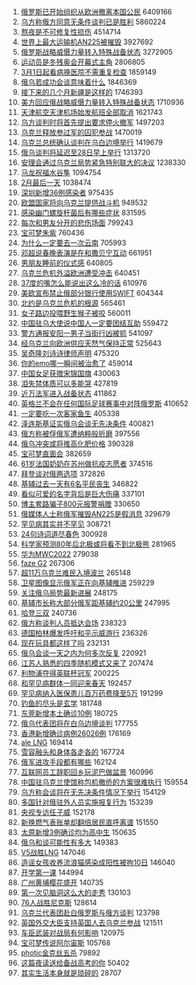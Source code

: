 1. [俄罗斯已开始组织从欧洲撤离本国公民](https://s.weibo.com//weibo?q=%23%E4%BF%84%E7%BD%97%E6%96%AF%E5%B7%B2%E5%BC%80%E5%A7%8B%E7%BB%84%E7%BB%87%E4%BB%8E%E6%AC%A7%E6%B4%B2%E6%92%A4%E7%A6%BB%E6%9C%AC%E5%9B%BD%E5%85%AC%E6%B0%91%23&Refer=top) 6409166
2. [乌方称俄方同意无条件谈判已是胜利](https://s.weibo.com//weibo?q=%23%E4%B9%8C%E6%96%B9%E7%A7%B0%E4%BF%84%E6%96%B9%E5%90%8C%E6%84%8F%E6%97%A0%E6%9D%A1%E4%BB%B6%E8%B0%88%E5%88%A4%E5%B7%B2%E6%98%AF%E8%83%9C%E5%88%A9%23&Refer=top) 5860224
3. [熬夜是不可修复性损伤](https://s.weibo.com//weibo?q=%23%E7%86%AC%E5%A4%9C%E6%98%AF%E4%B8%8D%E5%8F%AF%E4%BF%AE%E5%A4%8D%E6%80%A7%E6%8D%9F%E4%BC%A4%23&Refer=top) 4514714
4. [世界上最大运输机AN225被摧毁](https://s.weibo.com//weibo?q=%23%E4%B8%96%E7%95%8C%E4%B8%8A%E6%9C%80%E5%A4%A7%E8%BF%90%E8%BE%93%E6%9C%BAAN225%E8%A2%AB%E6%91%A7%E6%AF%81%23&Refer=top) 3927692
5. [俄罗斯战略威慑力量转入特殊战备状态](https://s.weibo.com//weibo?q=%23%E4%BF%84%E7%BD%97%E6%96%AF%E6%88%98%E7%95%A5%E5%A8%81%E6%85%91%E5%8A%9B%E9%87%8F%E8%BD%AC%E5%85%A5%E7%89%B9%E6%AE%8A%E6%88%98%E5%A4%87%E7%8A%B6%E6%80%81%23&Refer=top) 3272905
6. [运动员是冬残奥会开幕式主角](https://s.weibo.com//weibo?q=%23%E8%BF%90%E5%8A%A8%E5%91%98%E6%98%AF%E5%86%AC%E6%AE%8B%E5%A5%A5%E4%BC%9A%E5%BC%80%E5%B9%95%E5%BC%8F%E4%B8%BB%E8%A7%92%23&Refer=top) 2806805
7. [3月1日起看病换医院不需重复检查](https://s.weibo.com//weibo?q=%233%E6%9C%881%E6%97%A5%E8%B5%B7%E7%9C%8B%E7%97%85%E6%8D%A2%E5%8C%BB%E9%99%A2%E4%B8%8D%E9%9C%80%E9%87%8D%E5%A4%8D%E6%A3%80%E6%9F%A5%23&Refer=top) 1859149
8. [俄乌若成功会谈意味着什么](https://s.weibo.com//weibo?q=%23%E4%BF%84%E4%B9%8C%E8%8B%A5%E6%88%90%E5%8A%9F%E4%BC%9A%E8%B0%88%E6%84%8F%E5%91%B3%E7%9D%80%E4%BB%80%E4%B9%88%23&Refer=top) 1846369
9. [接下来的几个月新疆是这样的](https://s.weibo.com//weibo?q=%23%E6%8E%A5%E4%B8%8B%E6%9D%A5%E7%9A%84%E5%87%A0%E4%B8%AA%E6%9C%88%E6%96%B0%E7%96%86%E6%98%AF%E8%BF%99%E6%A0%B7%E7%9A%84%23&Refer=top) 1746393
10. [美方回应俄战略威慑力量转入特殊战备状态](https://s.weibo.com//weibo?q=%23%E7%BE%8E%E6%96%B9%E5%9B%9E%E5%BA%94%E4%BF%84%E6%88%98%E7%95%A5%E5%A8%81%E6%85%91%E5%8A%9B%E9%87%8F%E8%BD%AC%E5%85%A5%E7%89%B9%E6%AE%8A%E6%88%98%E5%A4%87%E7%8A%B6%E6%80%81%23&Refer=top) 1710936
11. [天津航空天津机场始发航班全部取消](https://s.weibo.com//weibo?q=%23%E5%A4%A9%E6%B4%A5%E8%88%AA%E7%A9%BA%E5%A4%A9%E6%B4%A5%E6%9C%BA%E5%9C%BA%E5%A7%8B%E5%8F%91%E8%88%AA%E7%8F%AD%E5%85%A8%E9%83%A8%E5%8F%96%E6%B6%88%23&Refer=top) 1621743
12. [乌方谈判时将首先提出要求停火撤军](https://s.weibo.com//weibo?q=%23%E4%B9%8C%E6%96%B9%E8%B0%88%E5%88%A4%E6%97%B6%E5%B0%86%E9%A6%96%E5%85%88%E6%8F%90%E5%87%BA%E8%A6%81%E6%B1%82%E5%81%9C%E7%81%AB%E6%92%A4%E5%86%9B%23&Refer=top) 1497203
13. [乌克兰释放参过军的囚犯参战](https://s.weibo.com//weibo?q=%23%E4%B9%8C%E5%85%8B%E5%85%B0%E9%87%8A%E6%94%BE%E5%8F%82%E8%BF%87%E5%86%9B%E7%9A%84%E5%9B%9A%E7%8A%AF%E5%8F%82%E6%88%98%23&Refer=top) 1470019
14. [乌克兰总统确认谈判在乌白边境举行](https://s.weibo.com//weibo?q=%23%E4%B9%8C%E5%85%8B%E5%85%B0%E6%80%BB%E7%BB%9F%E7%A1%AE%E8%AE%A4%E8%B0%88%E5%88%A4%E5%9C%A8%E4%B9%8C%E7%99%BD%E8%BE%B9%E5%A2%83%E4%B8%BE%E8%A1%8C%23&Refer=top) 1419679
15. [俄乌谈判将延迟至28日早上举行](https://s.weibo.com//weibo?q=%23%E4%BF%84%E4%B9%8C%E8%B0%88%E5%88%A4%E5%B0%86%E5%BB%B6%E8%BF%9F%E8%87%B328%E6%97%A5%E6%97%A9%E4%B8%8A%E4%B8%BE%E8%A1%8C%23&Refer=top) 1313720
16. [安理会通过乌克兰局势紧急特别联大的决议](https://s.weibo.com//weibo?q=%23%E5%AE%89%E7%90%86%E4%BC%9A%E9%80%9A%E8%BF%87%E4%B9%8C%E5%85%8B%E5%85%B0%E5%B1%80%E5%8A%BF%E7%B4%A7%E6%80%A5%E7%89%B9%E5%88%AB%E8%81%94%E5%A4%A7%E7%9A%84%E5%86%B3%E8%AE%AE%23&Refer=top) 1238330
17. [马龙祝福水谷隼](https://s.weibo.com//weibo?q=%23%E9%A9%AC%E9%BE%99%E7%A5%9D%E7%A6%8F%E6%B0%B4%E8%B0%B7%E9%9A%BC%23&Refer=top) 1094754
18. [2月最后一天](https://s.weibo.com//weibo?q=2%E6%9C%88%E6%9C%80%E5%90%8E%E4%B8%80%E5%A4%A9&Refer=top) 1038474
19. [深圳新增36例感染者](https://s.weibo.com//weibo?q=%23%E6%B7%B1%E5%9C%B3%E6%96%B0%E5%A2%9E36%E4%BE%8B%E6%84%9F%E6%9F%93%E8%80%85%23&Refer=top) 975435
20. [欧盟国家将向乌克兰提供战斗机](https://s.weibo.com//weibo?q=%23%E6%AC%A7%E7%9B%9F%E5%9B%BD%E5%AE%B6%E5%B0%86%E5%90%91%E4%B9%8C%E5%85%8B%E5%85%B0%E6%8F%90%E4%BE%9B%E6%88%98%E6%96%97%E6%9C%BA%23&Refer=top) 949532
21. [感染幽门螺旋杆菌后有哪些症状](https://s.weibo.com//weibo?q=%23%E6%84%9F%E6%9F%93%E5%B9%BD%E9%97%A8%E8%9E%BA%E6%97%8B%E6%9D%86%E8%8F%8C%E5%90%8E%E6%9C%89%E5%93%AA%E4%BA%9B%E7%97%87%E7%8A%B6%23&Refer=top) 831595
22. [每次和男友分开的悲伤场面](https://s.weibo.com//weibo?q=%23%E6%AF%8F%E6%AC%A1%E5%92%8C%E7%94%B7%E5%8F%8B%E5%88%86%E5%BC%80%E7%9A%84%E6%82%B2%E4%BC%A4%E5%9C%BA%E9%9D%A2%23&Refer=top) 799243
23. [宝可梦朱紫](https://s.weibo.com//weibo?q=%23%E5%AE%9D%E5%8F%AF%E6%A2%A6%E6%9C%B1%E7%B4%AB%23&Refer=top) 760436
24. [为什么一定要去一次云南](https://s.weibo.com//weibo?q=%23%E4%B8%BA%E4%BB%80%E4%B9%88%E4%B8%80%E5%AE%9A%E8%A6%81%E5%8E%BB%E4%B8%80%E6%AC%A1%E4%BA%91%E5%8D%97%23&Refer=top) 705993
25. [邓超说春晚表演是在和撒贝宁互动](https://s.weibo.com//weibo?q=%23%E9%82%93%E8%B6%85%E8%AF%B4%E6%98%A5%E6%99%9A%E8%A1%A8%E6%BC%94%E6%98%AF%E5%9C%A8%E5%92%8C%E6%92%92%E8%B4%9D%E5%AE%81%E4%BA%92%E5%8A%A8%23&Refer=top) 661951
26. [男朋友睡前的仪式感](https://s.weibo.com//weibo?q=%23%E7%94%B7%E6%9C%8B%E5%8F%8B%E7%9D%A1%E5%89%8D%E7%9A%84%E4%BB%AA%E5%BC%8F%E6%84%9F%23&Refer=top) 640805
27. [乌克兰危机外溢欧洲遭受冲击](https://s.weibo.com//weibo?q=%23%E4%B9%8C%E5%85%8B%E5%85%B0%E5%8D%B1%E6%9C%BA%E5%A4%96%E6%BA%A2%E6%AC%A7%E6%B4%B2%E9%81%AD%E5%8F%97%E5%86%B2%E5%87%BB%23&Refer=top) 640451
28. [37度的嘴怎么能说出这么冷的话](https://s.weibo.com//weibo?q=%2337%E5%BA%A6%E7%9A%84%E5%98%B4%E6%80%8E%E4%B9%88%E8%83%BD%E8%AF%B4%E5%87%BA%E8%BF%99%E4%B9%88%E5%86%B7%E7%9A%84%E8%AF%9D%23&Refer=top) 610976
29. [美欧宣布禁止俄部分银行使用SWIFT](https://s.weibo.com//weibo?q=%23%E7%BE%8E%E6%AC%A7%E5%AE%A3%E5%B8%83%E7%A6%81%E6%AD%A2%E4%BF%84%E9%83%A8%E5%88%86%E9%93%B6%E8%A1%8C%E4%BD%BF%E7%94%A8SWIFT%23&Refer=top) 604344
30. [北约是乌克兰危机的根源](https://s.weibo.com//weibo?q=%23%E5%8C%97%E7%BA%A6%E6%98%AF%E4%B9%8C%E5%85%8B%E5%85%B0%E5%8D%B1%E6%9C%BA%E7%9A%84%E6%A0%B9%E6%BA%90%23&Refer=top) 565461
31. [女子路边投喂野生猴子被咬](https://s.weibo.com//weibo?q=%23%E5%A5%B3%E5%AD%90%E8%B7%AF%E8%BE%B9%E6%8A%95%E5%96%82%E9%87%8E%E7%94%9F%E7%8C%B4%E5%AD%90%E8%A2%AB%E5%92%AC%23&Refer=top) 560011
32. [中国驻乌大使说中国人一定要团结互助](https://s.weibo.com//weibo?q=%23%E4%B8%AD%E5%9B%BD%E9%A9%BB%E4%B9%8C%E5%A4%A7%E4%BD%BF%E8%AF%B4%E4%B8%AD%E5%9B%BD%E4%BA%BA%E4%B8%80%E5%AE%9A%E8%A6%81%E5%9B%A2%E7%BB%93%E4%BA%92%E5%8A%A9%23&Refer=top) 559472
33. [警方通报安阳一男子当街行凶被抓](https://s.weibo.com//weibo?q=%23%E8%AD%A6%E6%96%B9%E9%80%9A%E6%8A%A5%E5%AE%89%E9%98%B3%E4%B8%80%E7%94%B7%E5%AD%90%E5%BD%93%E8%A1%97%E8%A1%8C%E5%87%B6%E8%A2%AB%E6%8A%93%23&Refer=top) 541097
34. [经乌克兰向欧洲供应天然气保持正常](https://s.weibo.com//weibo?q=%23%E7%BB%8F%E4%B9%8C%E5%85%8B%E5%85%B0%E5%90%91%E6%AC%A7%E6%B4%B2%E4%BE%9B%E5%BA%94%E5%A4%A9%E7%84%B6%E6%B0%94%E4%BF%9D%E6%8C%81%E6%AD%A3%E5%B8%B8%23&Refer=top) 525643
35. [吴奇隆刘诗诗律师声明](https://s.weibo.com//weibo?q=%23%E5%90%B4%E5%A5%87%E9%9A%86%E5%88%98%E8%AF%97%E8%AF%97%E5%BE%8B%E5%B8%88%E5%A3%B0%E6%98%8E%23&Refer=top) 475320
36. [你的emo哪一瞬间被治愈了](https://s.weibo.com//weibo?q=%23%E4%BD%A0%E7%9A%84emo%E5%93%AA%E4%B8%80%E7%9E%AC%E9%97%B4%E8%A2%AB%E6%B2%BB%E6%84%88%E4%BA%86%23&Refer=top) 459014
37. [中国女足获赠宋锦国旗](https://s.weibo.com//weibo?q=%23%E4%B8%AD%E5%9B%BD%E5%A5%B3%E8%B6%B3%E8%8E%B7%E8%B5%A0%E5%AE%8B%E9%94%A6%E5%9B%BD%E6%97%97%23&Refer=top) 430063
38. [泪失禁体质可以多能哭](https://s.weibo.com//weibo?q=%23%E6%B3%AA%E5%A4%B1%E7%A6%81%E4%BD%93%E8%B4%A8%E5%8F%AF%E4%BB%A5%E5%A4%9A%E8%83%BD%E5%93%AD%23&Refer=top) 427819
39. [近万法军进入战备状态](https://s.weibo.com//weibo?q=%23%E8%BF%91%E4%B8%87%E6%B3%95%E5%86%9B%E8%BF%9B%E5%85%A5%E6%88%98%E5%A4%87%E7%8A%B6%E6%80%81%23&Refer=top) 411862
40. [英格兰不会在任何国际足球赛事中对阵俄罗斯](https://s.weibo.com//weibo?q=%23%E8%8B%B1%E6%A0%BC%E5%85%B0%E4%B8%8D%E4%BC%9A%E5%9C%A8%E4%BB%BB%E4%BD%95%E5%9B%BD%E9%99%85%E8%B6%B3%E7%90%83%E8%B5%9B%E4%BA%8B%E4%B8%AD%E5%AF%B9%E9%98%B5%E4%BF%84%E7%BD%97%E6%96%AF%23&Refer=top) 410652
41. [一定要吃一次客家鱼生](https://s.weibo.com//weibo?q=%23%E4%B8%80%E5%AE%9A%E8%A6%81%E5%90%83%E4%B8%80%E6%AC%A1%E5%AE%A2%E5%AE%B6%E9%B1%BC%E7%94%9F%23&Refer=top) 405338
42. [泽连斯基证实俄乌会谈无先决条件](https://s.weibo.com//weibo?q=%23%E6%B3%BD%E8%BF%9E%E6%96%AF%E5%9F%BA%E8%AF%81%E5%AE%9E%E4%BF%84%E4%B9%8C%E4%BC%9A%E8%B0%88%E6%97%A0%E5%85%88%E5%86%B3%E6%9D%A1%E4%BB%B6%23&Refer=top) 400821
43. [俄方称被俘俄军遭纳粹般折磨](https://s.weibo.com//weibo?q=%23%E4%BF%84%E6%96%B9%E7%A7%B0%E8%A2%AB%E4%BF%98%E4%BF%84%E5%86%9B%E9%81%AD%E7%BA%B3%E7%B2%B9%E8%88%AC%E6%8A%98%E7%A3%A8%23&Refer=top) 397556
44. [俄乌冲突或将推高化肥价格](https://s.weibo.com//weibo?q=%23%E4%BF%84%E4%B9%8C%E5%86%B2%E7%AA%81%E6%88%96%E5%B0%86%E6%8E%A8%E9%AB%98%E5%8C%96%E8%82%A5%E4%BB%B7%E6%A0%BC%23&Refer=top) 390328
45. [宝可梦直面会](https://s.weibo.com//weibo?q=%23%E5%AE%9D%E5%8F%AF%E6%A2%A6%E7%9B%B4%E9%9D%A2%E4%BC%9A%23&Refer=top) 382659
46. [61岁法国奶奶在苏州做抗疫志愿者](https://s.weibo.com//weibo?q=%2361%E5%B2%81%E6%B3%95%E5%9B%BD%E5%A5%B6%E5%A5%B6%E5%9C%A8%E8%8B%8F%E5%B7%9E%E5%81%9A%E6%8A%97%E7%96%AB%E5%BF%97%E6%84%BF%E8%80%85%23&Refer=top) 374516
47. [拜登谈对俄两选项](https://s.weibo.com//weibo?q=%23%E6%8B%9C%E7%99%BB%E8%B0%88%E5%AF%B9%E4%BF%84%E4%B8%A4%E9%80%89%E9%A1%B9%23&Refer=top) 372826
48. [基辅过去一天有6名平民丧生](https://s.weibo.com//weibo?q=%23%E5%9F%BA%E8%BE%85%E8%BF%87%E5%8E%BB%E4%B8%80%E5%A4%A9%E6%9C%896%E5%90%8D%E5%B9%B3%E6%B0%91%E4%B8%A7%E7%94%9F%23&Refer=top) 346822
49. [看似可爱的名字背后是巨大伤痛](https://s.weibo.com//weibo?q=%23%E7%9C%8B%E4%BC%BC%E5%8F%AF%E7%88%B1%E7%9A%84%E5%90%8D%E5%AD%97%E8%83%8C%E5%90%8E%E6%98%AF%E5%B7%A8%E5%A4%A7%E4%BC%A4%E7%97%9B%23&Refer=top) 337101
50. [博主套路骗子800元报警捐赠](https://s.weibo.com//weibo?q=%23%E5%8D%9A%E4%B8%BB%E5%A5%97%E8%B7%AF%E9%AA%97%E5%AD%90800%E5%85%83%E6%8A%A5%E8%AD%A6%E6%8D%90%E8%B5%A0%23&Refer=top) 330650
51. [俄媒体人士称俄军摧毁AN225是假消息](https://s.weibo.com//weibo?q=%23%E4%BF%84%E5%AA%92%E4%BD%93%E4%BA%BA%E5%A3%AB%E7%A7%B0%E4%BF%84%E5%86%9B%E6%91%A7%E6%AF%81AN225%E6%98%AF%E5%81%87%E6%B6%88%E6%81%AF%23&Refer=top) 329679
52. [罕见病其实并不罕见](https://s.weibo.com//weibo?q=%23%E7%BD%95%E8%A7%81%E7%97%85%E5%85%B6%E5%AE%9E%E5%B9%B6%E4%B8%8D%E7%BD%95%E8%A7%81%23&Refer=top) 308721
53. [24句诗词道尽春色](https://s.weibo.com//weibo?q=%2324%E5%8F%A5%E8%AF%97%E8%AF%8D%E9%81%93%E5%B0%BD%E6%98%A5%E8%89%B2%23&Refer=top) 300928
54. [科学家预测80年后北极或将看不到北极熊](https://s.weibo.com//weibo?q=%23%E7%A7%91%E5%AD%A6%E5%AE%B6%E9%A2%84%E6%B5%8B80%E5%B9%B4%E5%90%8E%E5%8C%97%E6%9E%81%E6%88%96%E5%B0%86%E7%9C%8B%E4%B8%8D%E5%88%B0%E5%8C%97%E6%9E%81%E7%86%8A%23&Refer=top) 281965
55. [华为MWC2022](https://s.weibo.com//weibo?q=%23%E5%8D%8E%E4%B8%BAMWC2022%23&Refer=top) 279038
56. [faze G2](https://s.weibo.com//weibo?q=faze%20G2&Refer=top) 267306
57. [超11万乌克兰难民入境波兰](https://s.weibo.com//weibo?q=%23%E8%B6%8511%E4%B8%87%E4%B9%8C%E5%85%8B%E5%85%B0%E9%9A%BE%E6%B0%91%E5%85%A5%E5%A2%83%E6%B3%A2%E5%85%B0%23&Refer=top) 265148
58. [卫星图像显示俄军正在向基辅推进](https://s.weibo.com//weibo?q=%23%E5%8D%AB%E6%98%9F%E5%9B%BE%E5%83%8F%E6%98%BE%E7%A4%BA%E4%BF%84%E5%86%9B%E6%AD%A3%E5%9C%A8%E5%90%91%E5%9F%BA%E8%BE%85%E6%8E%A8%E8%BF%9B%23&Refer=top) 259229
59. [关注俄乌局势最新进展](https://s.weibo.com//weibo?q=%23%E5%85%B3%E6%B3%A8%E4%BF%84%E4%B9%8C%E5%B1%80%E5%8A%BF%E6%9C%80%E6%96%B0%E8%BF%9B%E5%B1%95%23&Refer=top) 248175
60. [基辅市长称大部分俄军距基辅约20公里](https://s.weibo.com//weibo?q=%23%E5%9F%BA%E8%BE%85%E5%B8%82%E9%95%BF%E7%A7%B0%E5%A4%A7%E9%83%A8%E5%88%86%E4%BF%84%E5%86%9B%E8%B7%9D%E5%9F%BA%E8%BE%85%E7%BA%A620%E5%85%AC%E9%87%8C%23&Refer=top) 247995
61. [哈登三双](https://s.weibo.com//weibo?q=%23%E5%93%88%E7%99%BB%E4%B8%89%E5%8F%8C%23&Refer=top) 240736
62. [俄方称谈判人员抵达会场](https://s.weibo.com//weibo?q=%23%E4%BF%84%E6%96%B9%E7%A7%B0%E8%B0%88%E5%88%A4%E4%BA%BA%E5%91%98%E6%8A%B5%E8%BE%BE%E4%BC%9A%E5%9C%BA%23&Refer=top) 238323
63. [德国柏林爆发呼吁和平示威游行](https://s.weibo.com//weibo?q=%23%E5%BE%B7%E5%9B%BD%E6%9F%8F%E6%9E%97%E7%88%86%E5%8F%91%E5%91%BC%E5%90%81%E5%92%8C%E5%B9%B3%E7%A4%BA%E5%A8%81%E6%B8%B8%E8%A1%8C%23&Refer=top) 236326
64. [现在玩具都这样了吗](https://s.weibo.com//weibo?q=%23%E7%8E%B0%E5%9C%A8%E7%8E%A9%E5%85%B7%E9%83%BD%E8%BF%99%E6%A0%B7%E4%BA%86%E5%90%97%23&Refer=top) 232131
65. [俄乌会谈一天之内为何多次反复](https://s.weibo.com//weibo?q=%23%E4%BF%84%E4%B9%8C%E4%BC%9A%E8%B0%88%E4%B8%80%E5%A4%A9%E4%B9%8B%E5%86%85%E4%B8%BA%E4%BD%95%E5%A4%9A%E6%AC%A1%E5%8F%8D%E5%A4%8D%23&Refer=top) 220921
66. [江苏人熟悉的四季随机模式又来了](https://s.weibo.com//weibo?q=%23%E6%B1%9F%E8%8B%8F%E4%BA%BA%E7%86%9F%E6%82%89%E7%9A%84%E5%9B%9B%E5%AD%A3%E9%9A%8F%E6%9C%BA%E6%A8%A1%E5%BC%8F%E5%8F%88%E6%9D%A5%E4%BA%86%23&Refer=top) 207474
67. [利物浦夺得英联杯冠军](https://s.weibo.com//weibo?q=%23%E5%88%A9%E7%89%A9%E6%B5%A6%E5%A4%BA%E5%BE%97%E8%8B%B1%E8%81%94%E6%9D%AF%E5%86%A0%E5%86%9B%23&Refer=top) 200225
68. [和罕见病群体一同迎来春天](https://s.weibo.com//weibo?q=%23%E5%92%8C%E7%BD%95%E8%A7%81%E7%97%85%E7%BE%A4%E4%BD%93%E4%B8%80%E5%90%8C%E8%BF%8E%E6%9D%A5%E6%98%A5%E5%A4%A9%23&Refer=top) 192457
69. [罕见病纳入医保患儿百万药费降至5万](https://s.weibo.com//weibo?q=%23%E7%BD%95%E8%A7%81%E7%97%85%E7%BA%B3%E5%85%A5%E5%8C%BB%E4%BF%9D%E6%82%A3%E5%84%BF%E7%99%BE%E4%B8%87%E8%8D%AF%E8%B4%B9%E9%99%8D%E8%87%B35%E4%B8%87%23&Refer=top) 191299
70. [钓鱼的尽头是玄学](https://s.weibo.com//weibo?q=%23%E9%92%93%E9%B1%BC%E7%9A%84%E5%B0%BD%E5%A4%B4%E6%98%AF%E7%8E%84%E5%AD%A6%23&Refer=top) 181748
71. [东莞新增本土确诊10例](https://s.weibo.com//weibo?q=%23%E4%B8%9C%E8%8E%9E%E6%96%B0%E5%A2%9E%E6%9C%AC%E5%9C%9F%E7%A1%AE%E8%AF%8A10%E4%BE%8B%23&Refer=top) 180725
72. [俄乌代表团将在白乌边境谈判](https://s.weibo.com//weibo?q=%23%E4%BF%84%E4%B9%8C%E4%BB%A3%E8%A1%A8%E5%9B%A2%E5%B0%86%E5%9C%A8%E7%99%BD%E4%B9%8C%E8%BE%B9%E5%A2%83%E8%B0%88%E5%88%A4%23&Refer=top) 177755
73. [香港新增确诊病例26026例](https://s.weibo.com//weibo?q=%23%E9%A6%99%E6%B8%AF%E6%96%B0%E5%A2%9E%E7%A1%AE%E8%AF%8A%E7%97%85%E4%BE%8B26026%E4%BE%8B%23&Refer=top) 176169
74. [ale LNG](https://s.weibo.com//weibo?q=ale%20LNG&Refer=top) 169414
75. [雪容融头和身体各走各的](https://s.weibo.com//weibo?q=%23%E9%9B%AA%E5%AE%B9%E8%9E%8D%E5%A4%B4%E5%92%8C%E8%BA%AB%E4%BD%93%E5%90%84%E8%B5%B0%E5%90%84%E7%9A%84%23&Refer=top) 167724
76. [俄军进攻手段都有哪些](https://s.weibo.com//weibo?q=%23%E4%BF%84%E5%86%9B%E8%BF%9B%E6%94%BB%E6%89%8B%E6%AE%B5%E9%83%BD%E6%9C%89%E5%93%AA%E4%BA%9B%23&Refer=top) 162124
77. [互联网员工辞职回乡玩泥巴做盆景](https://s.weibo.com//weibo?q=%23%E4%BA%92%E8%81%94%E7%BD%91%E5%91%98%E5%B7%A5%E8%BE%9E%E8%81%8C%E5%9B%9E%E4%B9%A1%E7%8E%A9%E6%B3%A5%E5%B7%B4%E5%81%9A%E7%9B%86%E6%99%AF%23&Refer=top) 160996
78. [中国驻乌克兰使馆称包机撤侨的方案很难执行](https://s.weibo.com//weibo?q=%23%E4%B8%AD%E5%9B%BD%E9%A9%BB%E4%B9%8C%E5%85%8B%E5%85%B0%E4%BD%BF%E9%A6%86%E7%A7%B0%E5%8C%85%E6%9C%BA%E6%92%A4%E4%BE%A8%E7%9A%84%E6%96%B9%E6%A1%88%E5%BE%88%E9%9A%BE%E6%89%A7%E8%A1%8C%23&Refer=top) 159554
79. [乌方称会谈将在无先决条件情况下举行](https://s.weibo.com//weibo?q=%23%E4%B9%8C%E6%96%B9%E7%A7%B0%E4%BC%9A%E8%B0%88%E5%B0%86%E5%9C%A8%E6%97%A0%E5%85%88%E5%86%B3%E6%9D%A1%E4%BB%B6%E6%83%85%E5%86%B5%E4%B8%8B%E4%B8%BE%E8%A1%8C%23&Refer=top) 154129
80. [多国针对俄驻外人员实施报复行为](https://s.weibo.com//weibo?q=%23%E5%A4%9A%E5%9B%BD%E9%92%88%E5%AF%B9%E4%BF%84%E9%A9%BB%E5%A4%96%E4%BA%BA%E5%91%98%E5%AE%9E%E6%96%BD%E6%8A%A5%E5%A4%8D%E8%A1%8C%E4%B8%BA%23&Refer=top) 153239
81. [央视专访任子威](https://s.weibo.com//weibo?q=%23%E5%A4%AE%E8%A7%86%E4%B8%93%E8%AE%BF%E4%BB%BB%E5%AD%90%E5%A8%81%23&Refer=top) 152178
82. [新换燃气表账单却翻倍居民直呼离谱](https://s.weibo.com//weibo?q=%23%E6%96%B0%E6%8D%A2%E7%87%83%E6%B0%94%E8%A1%A8%E8%B4%A6%E5%8D%95%E5%8D%B4%E7%BF%BB%E5%80%8D%E5%B1%85%E6%B0%91%E7%9B%B4%E5%91%BC%E7%A6%BB%E8%B0%B1%23&Refer=top) 151550
83. [太原新增3例确诊均为高中生](https://s.weibo.com//weibo?q=%23%E5%A4%AA%E5%8E%9F%E6%96%B0%E5%A2%9E3%E4%BE%8B%E7%A1%AE%E8%AF%8A%E5%9D%87%E4%B8%BA%E9%AB%98%E4%B8%AD%E7%94%9F%23&Refer=top) 150635
84. [俄乌和谈可能性有多大](https://s.weibo.com//weibo?q=%23%E4%BF%84%E4%B9%8C%E5%92%8C%E8%B0%88%E5%8F%AF%E8%83%BD%E6%80%A7%E6%9C%89%E5%A4%9A%E5%A4%A7%23&Refer=top) 149383
85. [V5战胜LNG](https://s.weibo.com//weibo?q=%23V5%E6%88%98%E8%83%9CLNG%23&Refer=top) 147046
86. [造谣女孩收养流浪猫感染成阳性被拘10日](https://s.weibo.com//weibo?q=%23%E9%80%A0%E8%B0%A3%E5%A5%B3%E5%AD%A9%E6%94%B6%E5%85%BB%E6%B5%81%E6%B5%AA%E7%8C%AB%E6%84%9F%E6%9F%93%E6%88%90%E9%98%B3%E6%80%A7%E8%A2%AB%E6%8B%9810%E6%97%A5%23&Refer=top) 146040
87. [开学第一课](https://s.weibo.com//weibo?q=%E5%BC%80%E5%AD%A6%E7%AC%AC%E4%B8%80%E8%AF%BE&Refer=top) 144994
88. [广州黄埔樱花盛开](https://s.weibo.com//weibo?q=%23%E5%B9%BF%E5%B7%9E%E9%BB%84%E5%9F%94%E6%A8%B1%E8%8A%B1%E7%9B%9B%E5%BC%80%23&Refer=top) 140735
89. [第一次见脑洞这么大的走秀](https://s.weibo.com//weibo?q=%23%E7%AC%AC%E4%B8%80%E6%AC%A1%E8%A7%81%E8%84%91%E6%B4%9E%E8%BF%99%E4%B9%88%E5%A4%A7%E7%9A%84%E8%B5%B0%E7%A7%80%23&Refer=top) 130103
90. [76人战胜尼克斯](https://s.weibo.com//weibo?q=76%E4%BA%BA%E6%88%98%E8%83%9C%E5%B0%BC%E5%85%8B%E6%96%AF&Refer=top) 128614
91. [乌克兰代表团赴白俄罗斯与俄方谈判](https://s.weibo.com//weibo?q=%23%E4%B9%8C%E5%85%8B%E5%85%B0%E4%BB%A3%E8%A1%A8%E5%9B%A2%E8%B5%B4%E7%99%BD%E4%BF%84%E7%BD%97%E6%96%AF%E4%B8%8E%E4%BF%84%E6%96%B9%E8%B0%88%E5%88%A4%23&Refer=top) 123798
92. [英国外交大臣支持英国人去乌克兰参战](https://s.weibo.com//weibo?q=%23%E8%8B%B1%E5%9B%BD%E5%A4%96%E4%BA%A4%E5%A4%A7%E8%87%A3%E6%94%AF%E6%8C%81%E8%8B%B1%E5%9B%BD%E4%BA%BA%E5%8E%BB%E4%B9%8C%E5%85%8B%E5%85%B0%E5%8F%82%E6%88%98%23&Refer=top) 121511
93. [车臣武装对战局有何影响](https://s.weibo.com//weibo?q=%23%E8%BD%A6%E8%87%A3%E6%AD%A6%E8%A3%85%E5%AF%B9%E6%88%98%E5%B1%80%E6%9C%89%E4%BD%95%E5%BD%B1%E5%93%8D%23&Refer=top) 120975
94. [宝可梦传说阿尔宙斯](https://s.weibo.com//weibo?q=%23%E5%AE%9D%E5%8F%AF%E6%A2%A6%E4%BC%A0%E8%AF%B4%E9%98%BF%E5%B0%94%E5%AE%99%E6%96%AF%23&Refer=top) 105768
95. [photic金克丝五杀](https://s.weibo.com//weibo?q=%23photic%E9%87%91%E5%85%8B%E4%B8%9D%E4%BA%94%E6%9D%80%23&Refer=top) 79892
96. [这篇夜读送给备战高考的你](https://s.weibo.com//weibo?q=%23%E8%BF%99%E7%AF%87%E5%A4%9C%E8%AF%BB%E9%80%81%E7%BB%99%E5%A4%87%E6%88%98%E9%AB%98%E8%80%83%E7%9A%84%E4%BD%A0%23&Refer=top) 50402
97. [其实生活本身就是琐碎的](https://s.weibo.com//weibo?q=%23%E5%85%B6%E5%AE%9E%E7%94%9F%E6%B4%BB%E6%9C%AC%E8%BA%AB%E5%B0%B1%E6%98%AF%E7%90%90%E7%A2%8E%E7%9A%84%23&Refer=top) 28707
